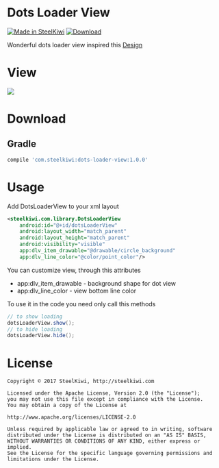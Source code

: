# Dots Loader View

[![Made in SteelKiwi](https://github.com/steelkiwi/IndicatorView/blob/master/assets/made_in_steelkiwi.png)](http://steelkiwi.com/blog/)
[![Download](https://api.bintray.com/packages/soulyaroslav/maven/dots-loader-view/images/download.svg)](https://bintray.com/soulyaroslav/maven/dots-loader-view/_latestVersion)

Wonderful dots loader view inspired this [Design](https://material.uplabs.com/posts/loading-animation-dots)

# View

![](https://github.com/steelkiwi/DotsLoaderView/blob/master/assets/dots-loader-view.gif)

# Download

## Gradle

```gradle
compile 'com.steelkiwi:dots-loader-view:1.0.0'
```

# Usage

Add DotsLoaderView to your xml layout

```xml
<steelkiwi.com.library.DotsLoaderView
    android:id="@+id/dotsLoaderView"
    android:layout_width="match_parent"
    android:layout_height="match_parent"
    android:visibility="visible"
    app:dlv_item_drawable="@drawable/circle_background"
    app:dlv_line_color="@color/point_color"/>
```

You can customize view, through this attributes

* app:dlv_item_drawable - background shape for dot view
* app:dlv_line_color - view bottom line color

To use it in the code you need only call this methods

```java
// to show loading
dotsLoaderView.show();
// to hide loading
dotsLoaderView.hide();
```

# License

```
Copyright © 2017 SteelKiwi, http://steelkiwi.com

Licensed under the Apache License, Version 2.0 (the "License");
you may not use this file except in compliance with the License.
You may obtain a copy of the License at

http://www.apache.org/licenses/LICENSE-2.0

Unless required by applicable law or agreed to in writing, software
distributed under the License is distributed on an "AS IS" BASIS,
WITHOUT WARRANTIES OR CONDITIONS OF ANY KIND, either express or implied.
See the License for the specific language governing permissions and
limitations under the License.
```